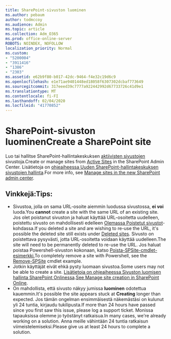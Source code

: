 ```yaml
---
title: SharePoint-sivuston luominen
ms.author: pebaum
author: todmccoy
ms.audience: Admin
ms.topic: article
ms.collection: Adm_O365
ms.prod: office-online-server
ROBOTS: NOINDEX, NOFOLLOW
localization_priority: Normal
ms.custom:
- "5200004"
- "3911416"
- "1386"
- "2303"
ms.assetid: e62b9f80-b017-42dc-9464-f4e32c19d6c9
ms.openlocfilehash: e1e71ae9401448ed18058f6307302dcbaf773649
ms.sourcegitcommit: 317eeed39c7777a922442992d67733726c41d9e1
ms.translationtype: MT
ms.contentlocale: fi-FI
ms.lasthandoff: 02/04/2020
ms.locfileid: "41770852"
---
```

# <a name="create-a-sharepoint-site"></a><span data-ttu-id="3ee73-102">SharePoint-sivuston luominen</span><span class="sxs-lookup"><span data-stu-id="3ee73-102">Create a SharePoint site</span></span>

<span data-ttu-id="3ee73-103">Luo tai hallitse SharePoint-hallintakeskuksen [aktiivisten sivustojen](https://admin.microsoft.com/sharepoint?page=sitemanagement&modern=true) sivustoja.</span><span class="sxs-lookup"><span data-stu-id="3ee73-103">Create or manage sites from [Active Sites](https://admin.microsoft.com/sharepoint?page=sitemanagement&modern=true) in the SharePoint Admin Center.</span></span> <span data-ttu-id="3ee73-104">Lisätietoja on [ohjeaiheessa Uuden SharePoint-hallintakeskuksen sivustojen hallinta](https://docs.microsoft.com/sharepoint/manage-site-creation).</span><span class="sxs-lookup"><span data-stu-id="3ee73-104">For more info, see [Manage sites in the new SharePoint admin center](https://docs.microsoft.com/sharepoint/manage-site-creation).</span></span> 

## <a name="tips"></a><span data-ttu-id="3ee73-105">Vinkkejä:</span><span class="sxs-lookup"><span data-stu-id="3ee73-105">Tips:</span></span>

- <span data-ttu-id="3ee73-106">Sivustoa, jolla on sama URL-osoite aiemmin luodussa sivustossa, **ei voi** luoda.</span><span class="sxs-lookup"><span data-stu-id="3ee73-106">You **cannot** create a site with the same URL of an existing site.</span></span> <span data-ttu-id="3ee73-107">Jos olet poistanut sivuston ja haluat käyttää URL-osoitetta uudelleen, poistettu sivusto on mahdollisesti edelleen [Olemassa Poistetut sivustot](https://admin.microsoft.com/sharepoint?page=recyclebin&modern=true)-kohdassa.</span><span class="sxs-lookup"><span data-stu-id="3ee73-107">If you deleted a site and are wishing to re-use the URL, it's possible the deleted site still exists under [Deleted sites](https://admin.microsoft.com/sharepoint?page=recyclebin&modern=true).</span></span> <span data-ttu-id="3ee73-108">Sivusto on poistettava pysyvästi, jotta URL-osoitetta voidaan käyttää uudelleen.</span><span class="sxs-lookup"><span data-stu-id="3ee73-108">The site will need to be permanently deleted to re-use the URL.</span></span> <span data-ttu-id="3ee73-109">Jos haluat poistaa Powershell-sivuston kokonaan, katso [Poista-SPSite-cmdlet-esimerkki.](https://docs.microsoft.com/sharepoint/manage-sites-in-new-admin-center#delete-a-site)</span><span class="sxs-lookup"><span data-stu-id="3ee73-109">To completely remove a site with Powershell, see the [Remove-SPSite](https://docs.microsoft.com/sharepoint/manage-sites-in-new-admin-center#delete-a-site) cmdlet example.</span></span>
- <span data-ttu-id="3ee73-110">Jotkin käyttäjät eivät ehkä pysty luomaan sivustoa.</span><span class="sxs-lookup"><span data-stu-id="3ee73-110">Some users may not be able to create a site.</span></span> <span data-ttu-id="3ee73-111">[Lisätietoja on ohjeaiheessa Sivuston luomisen hallinta SharePoint Onlinessa](https://docs.microsoft.com/sharepoint/manage-site-creation).</span><span class="sxs-lookup"><span data-stu-id="3ee73-111">[See Manage site creation in SharePoint Online](https://docs.microsoft.com/sharepoint/manage-site-creation).</span></span>
- <span data-ttu-id="3ee73-112">On mahdollista, että sivusto näkyy jumissa **luominen** odotettua kauemmin.</span><span class="sxs-lookup"><span data-stu-id="3ee73-112">It's possible the site appears stuck at **Creating** longer than expected.</span></span> <span data-ttu-id="3ee73-113">Jos tämän ongelman ensimmäisestä näkemästäsi on kulunut yli 24 tuntia, kirjaudu tukilipusta.</span><span class="sxs-lookup"><span data-stu-id="3ee73-113">If more than 24 hours have passed since you first saw this issue, please log a support ticket.</span></span> <span data-ttu-id="3ee73-114">Monissa tapauksissa olemme jo työstänyt ratkaisua.</span><span class="sxs-lookup"><span data-stu-id="3ee73-114">In many cases, we're already working on a solution.</span></span> <span data-ttu-id="3ee73-115">Anna meille vähintään 24 tuntia ratkaisun viimeistelemiseksi.</span><span class="sxs-lookup"><span data-stu-id="3ee73-115">Please give us at least 24 hours to complete a solution.</span></span>
